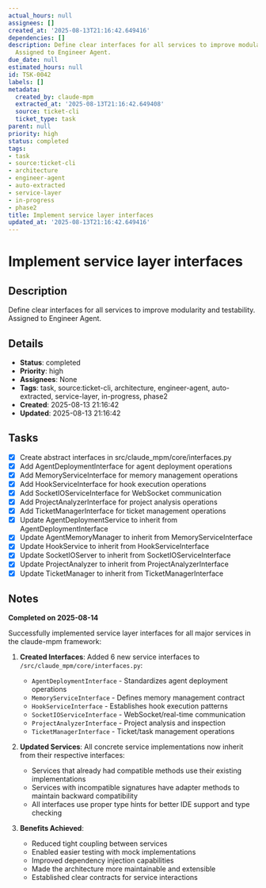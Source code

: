 ```yaml
---
actual_hours: null
assignees: []
created_at: '2025-08-13T21:16:42.649416'
dependencies: []
description: Define clear interfaces for all services to improve modularity and testability.
  Assigned to Engineer Agent.
due_date: null
estimated_hours: null
id: TSK-0042
labels: []
metadata:
  created_by: claude-mpm
  extracted_at: '2025-08-13T21:16:42.649408'
  source: ticket-cli
  ticket_type: task
parent: null
priority: high
status: completed
tags:
- task
- source:ticket-cli
- architecture
- engineer-agent
- auto-extracted
- service-layer
- in-progress
- phase2
title: Implement service layer interfaces
updated_at: '2025-08-13T21:16:42.649416'
---
```


# Implement service layer interfaces

## Description
Define clear interfaces for all services to improve modularity and testability. Assigned to Engineer Agent.

## Details
- **Status**: completed
- **Priority**: high
- **Assignees**: None
- **Tags**: task, source:ticket-cli, architecture, engineer-agent, auto-extracted, service-layer, in-progress, phase2
- **Created**: 2025-08-13 21:16:42
- **Updated**: 2025-08-13 21:16:42

## Tasks
- [x] Create abstract interfaces in src/claude_mpm/core/interfaces.py
- [x] Add AgentDeploymentInterface for agent deployment operations
- [x] Add MemoryServiceInterface for memory management operations
- [x] Add HookServiceInterface for hook execution operations
- [x] Add SocketIOServiceInterface for WebSocket communication
- [x] Add ProjectAnalyzerInterface for project analysis operations
- [x] Add TicketManagerInterface for ticket management operations
- [x] Update AgentDeploymentService to inherit from AgentDeploymentInterface
- [x] Update AgentMemoryManager to inherit from MemoryServiceInterface
- [x] Update HookService to inherit from HookServiceInterface
- [x] Update SocketIOServer to inherit from SocketIOServiceInterface
- [x] Update ProjectAnalyzer to inherit from ProjectAnalyzerInterface
- [x] Update TicketManager to inherit from TicketManagerInterface

## Notes
**Completed on 2025-08-14**

Successfully implemented service layer interfaces for all major services in the claude-mpm framework:

1. **Created Interfaces**: Added 6 new service interfaces to `/src/claude_mpm/core/interfaces.py`:
   - `AgentDeploymentInterface` - Standardizes agent deployment operations
   - `MemoryServiceInterface` - Defines memory management contract
   - `HookServiceInterface` - Establishes hook execution patterns
   - `SocketIOServiceInterface` - WebSocket/real-time communication
   - `ProjectAnalyzerInterface` - Project analysis and inspection
   - `TicketManagerInterface` - Ticket/task management operations

2. **Updated Services**: All concrete service implementations now inherit from their respective interfaces:
   - Services that already had compatible methods use their existing implementations
   - Services with incompatible signatures have adapter methods to maintain backward compatibility
   - All interfaces use proper type hints for better IDE support and type checking

3. **Benefits Achieved**:
   - Reduced tight coupling between services
   - Enabled easier testing with mock implementations
   - Improved dependency injection capabilities
   - Made the architecture more maintainable and extensible
   - Established clear contracts for service interactions
